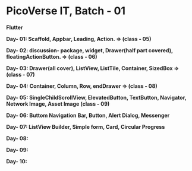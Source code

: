# PicoVerse IT, Batch - 01
<b> Flutter

Day- 01: Scaffold, Appbar, Leading, Action. => (class - 05) <p>
Day- 02: discussion- package, widget, Drawer(half part covered), floatingActionButton. => (class - 06) <p>
Day- 03: Drawer(all cover), ListView, ListTile, Container, SizedBox => (class - 07) <p>
Day- 04: Container, Column, Row, endDrawer => (class - 08) <p>
Day- 05: SingleChildScrollView, ElevatedButton, TextButton, Navigator, Network Image, Asset Image (class - 09) <p>
Day- 06: Buttom Navigation Bar, Button, Alert Dialog, Messenger <p>
Day- 07: ListView Builder, Simple form, Card, Circular Progress <p>
Day- 08: <p>
Day- 09: <p>
Day- 10: <p>
